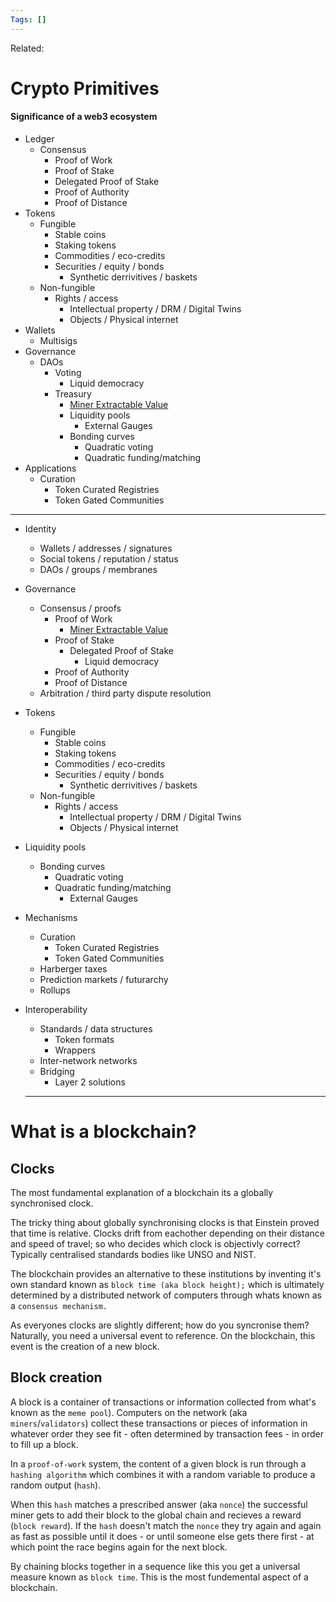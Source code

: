 ```yaml
---
Tags: []
---
```

Related: 
# Crypto Primitives


#### Significance of a web3 ecosystem
- Ledger
	- Consensus
		- Proof of Work
		- Proof of Stake
		- Delegated Proof of Stake 
		- Proof of Authority
		- Proof of Distance
- Tokens
	- Fungible
		- Stable coins
		- Staking tokens
		- Commodities / eco-credits
		- Securities / equity / bonds
			- Synthetic derrivitives / baskets
	- Non-fungible
		- Rights / access
			- Intellectual property / DRM / Digital Twins
			- Objects / Physical internet  
- Wallets
	- Multisigs
- Governance
	- DAOs
		- Voting
			- Liquid democracy
		- Treasury
			- [Miner Extractable Value](https://blog.chain.link/what-is-miner-extractable-value-mev/#:~:text=One%20such%20example%20is%20Miner,excluding%20transactions%20within%20a%20block)
			- Liquidity pools
				- External Gauges
			- Bonding curves
				- Quadratic voting
				- Quadratic funding/matching
- Applications
	- Curation
		- Token Curated Registries
		- Token Gated Communities

---

- Identity
	- Wallets / addresses / signatures
	- Social tokens / reputation / status
	- DAOs / groups / membranes
- Governance
	- Consensus / proofs
		- Proof of Work
			- [Miner Extractable Value](https://blog.chain.link/what-is-miner-extractable-value-mev/#:~:text=One%20such%20example%20is%20Miner,excluding%20transactions%20within%20a%20block)
		- Proof of Stake
			- Delegated Proof of Stake 
				- Liquid democracy
		- Proof of Authority
		- Proof of Distance
	- Arbitration / third party dispute resolution
- Tokens
	- Fungible
		- Stable coins
		- Staking tokens
		- Commodities / eco-credits
		- Securities / equity / bonds
			- Synthetic derrivitives / baskets
	- Non-fungible
		- Rights / access
			- Intellectual property / DRM / Digital Twins
			- Objects / Physical internet 
- Liquidity pools
	- Bonding curves
		- Quadratic voting
		- Quadratic funding/matching
			- External Gauges
- Mechanisms
	- Curation
		- Token Curated Registries
		- Token Gated Communities
	- Harberger taxes
	- Prediction markets / futurarchy
	- Rollups
-  Interoperability
	- Standards / data structures
		- Token formats
		- Wrappers
	- Inter-network networks
	- Bridging
		- Layer 2 solutions


   ---

# What is a blockchain? 

## Clocks

The most fundamental explanation of a blockchain its a globally synchronised clock.

The tricky thing about globally synchronising clocks is that Einstein proved that time is relative. Clocks drift from eachother depending on their distance and speed of travel; so who decides which clock is objectivly correct? Typically centralised standards bodies like UNSO and NIST.

The blockchain provides an alternative to these institutions by inventing it's own standard known as `block time (aka block height);` which is ultimately determined by a distributed network of computers through whats known as a `consensus mechanism.`

As everyones clocks are slightly different; how do you syncronise them? Naturally, you need a universal event to reference. On the blockchain, this event is the creation of a new block.

## Block creation

A block is a container of transactions or information collected from what's known as the `meme pool`). Computers on the network (aka `miners`/`validators`) collect these transactions or pieces of information in whatever order they see fit - often determined by transaction fees - in order to fill up a block.

In a `proof-of-work` system, the content of a given block is run through a `hashing algorithm` which combines it with a random variable to produce a random output (`hash`).

When this `hash` matches a prescribed answer (aka `nonce`) the successful miner gets to add their block to the global chain and recieves a reward (`block reward`). If the `hash` doesn't match the `nonce` they try again and again as fast as possible until it does - or until someone else gets there first - at which point the race begins again for the next block.

By chaining blocks together in a sequence like this you get a universal measure known as `block time`. This is the most fundemental aspect of a blockchain.